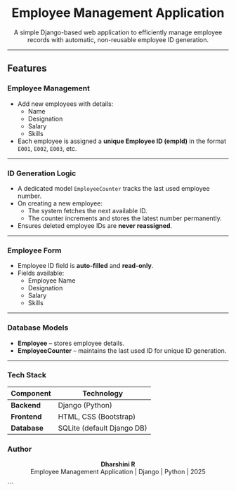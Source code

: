 <h1 align="center">Employee Management Application</h1>

<p align="center">
A simple Django-based web application to efficiently manage employee records with automatic, non-reusable employee ID generation.
</p>

---

## Features

### Employee Management
- Add new employees with details:
  - Name  
  - Designation  
  - Salary  
  - Skills  
- Each employee is assigned a **unique Employee ID (empId)** in the format `E001`, `E002`, `E003`, etc.  

---

### ID Generation Logic
- A dedicated model `EmployeeCounter` tracks the last used employee number.
- On creating a new employee:
  - The system fetches the next available ID.
  - The counter increments and stores the latest number permanently.
- Ensures deleted employee IDs are **never reassigned**.

---

### Employee Form
- Employee ID field is **auto-filled** and **read-only**.
- Fields available:
  - Employee Name
  - Designation
  - Salary
  - Skills

---

### Database Models
- **Employee** – stores employee details.  
- **EmployeeCounter** – maintains the last used ID for unique ID generation.

---

### Tech Stack
| Component | Technology |
|------------|-------------|
| **Backend** | Django (Python) |
| **Frontend** | HTML, CSS (Bootstrap) |
| **Database** | SQLite (default Django DB) |

### Author
<p align="center"> <b>Dharshini R</b> <br> Employee Management Application | Django | Python | 2025 </p> ```
